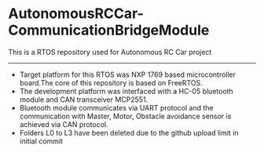 # AutonomousRCCar-CommunicationBridgeModule
This is a RTOS repository used for Autonomous RC Car project
************************************************************

* Target platform for this RTOS was NXP 1769 based microcontroller board.The core of this repository is based on FreeRTOS.
* The development platform was interfaced with a HC-05 bluetooth module and CAN transceiver MCP2551. 
* Bluetooth module communicates via UART protocol and the communication with Master, Motor, Obstacle avoidance sensor is achieved via CAN protocol.
* Folders L0 to L3 have been deleted due to the github upload limit in initial commit
